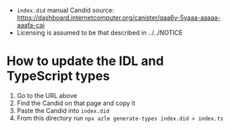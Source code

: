 - `index.did` manual Candid source: https://dashboard.internetcomputer.org/canister/qaa6y-5yaaa-aaaaa-aaafa-cai
- Licensing is assumed to be that described in ../../NOTICE

# How to update the IDL and TypeScript types

1. Go to the URL above
2. Find the Candid on that page and copy it
3. Paste the Candid into `index.did`
4. From this directory run `npx azle generate-types index.did > index.ts`
